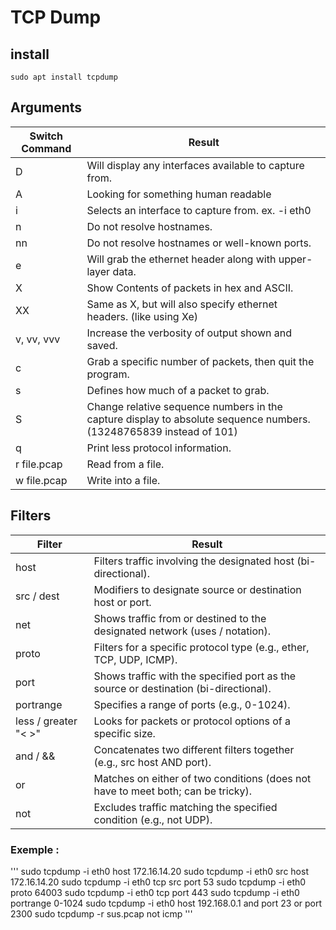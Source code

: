 # TCP Dump

## install
```
sudo apt install tcpdump 
```
## Arguments
| Switch Command | Result                                                                                                     |
|----------------|------------------------------------------------------------------------------------------------------------|
| D              | Will display any interfaces available to capture from.                                                      |
| A              | Looking for something human readable                                                                       |
| i              | Selects an interface to capture from. ex. -i eth0                                                           |
| n              | Do not resolve hostnames.                                                                                  |
| nn             | Do not resolve hostnames or well-known ports.                                                               |
| e              | Will grab the ethernet header along with upper-layer data.                                                  |
| X              | Show Contents of packets in hex and ASCII.                                                                  |
| XX             | Same as X, but will also specify ethernet headers. (like using Xe)                                          |
| v, vv, vvv     | Increase the verbosity of output shown and saved.                                                           |
| c              | Grab a specific number of packets, then quit the program.                                                   |
| s              | Defines how much of a packet to grab.                                                                      |
| S              | Change relative sequence numbers in the capture display to absolute sequence numbers. (13248765839 instead of 101) |
| q              | Print less protocol information.                                                                            |
| r file.pcap    | Read from a file.                                                                                          |
| w file.pcap    | Write into a file.                                                                                         |

## Filters

| Filter      | Result                                                                                      |
|-------------|---------------------------------------------------------------------------------------------|
| host        | Filters traffic involving the designated host (bi-directional).                             |
| src / dest  | Modifiers to designate source or destination host or port.                                  |
| net         | Shows traffic from or destined to the designated network (uses / notation).                |
| proto       | Filters for a specific protocol type (e.g., ether, TCP, UDP, ICMP).                         |
| port        | Shows traffic with the specified port as the source or destination (bi-directional).        |
| portrange   | Specifies a range of ports (e.g., 0-1024).                                                   |
| less / greater "< >" | Looks for packets or protocol options of a specific size.                                |
| and / &&    | Concatenates two different filters together (e.g., src host AND port).                       |
| or          | Matches on either of two conditions (does not have to meet both; can be tricky).             |
| not         | Excludes traffic matching the specified condition (e.g., not UDP).                           |

### Exemple :
'''
sudo tcpdump -i eth0 host 172.16.14.20
sudo tcpdump -i eth0 src host 172.16.14.20
sudo tcpdump -i eth0 tcp src port 53
sudo tcpdump -i eth0 proto 64003
sudo tcpdump -i eth0 tcp port 443
sudo tcpdump -i eth0 portrange 0-1024
sudo tcpdump -i eth0 host 192.168.0.1 and port 23 or port 2300
sudo tcpdump -r sus.pcap not icmp
'''





